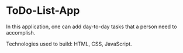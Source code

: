 # ToDo-List-App

In this application, one can add day-to-day tasks that a person need to accomplish.

Technologies used to build: HTML, CSS, JavaScript.
